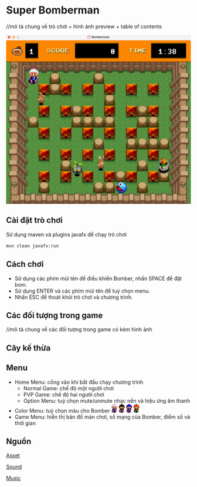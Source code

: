 # Super Bomberman

//mô tả chung về trò chơi + hình ảnh preview + table of contents

![](src/main/resources/com/g10/asset/preview/img.png)

## Cài đặt trò chơi

Sử dụng maven và plugins javafx để chạy trò chơi

```bash
mvn clean javafx:run
```

## Cách chơi
- Sử dụng các phím mũi tên để điều khiển Bomber, nhấn SPACE để đặt bom.
- Sử dụng ENTER và các phím mũi tên để tuỳ chọn menu.
- Nhấn ESC để thoát khỏi trò chơi và chương trình.
## Các đối tượng trong game

//mô tả chung về các đối tượng trong game có kèm hình ảnh

## Cây kế thừa

## Menu
- Home Menu: cổng vào khi bắt đầu chạy chương trình
    + Normal Game: chế độ một người chơi
    + PVP Game: chế độ hai người chơi
    + Option Menu: tuỳ chọn mute/unmute nhạc nền và hiệu ứng âm thanh
- Color Menu: tuỳ chọn màu cho Bomber ![](src/main/resources/com/g10/asset/bomber/bomber_white/bomber_white_down2.png) ![](src/main/resources/com/g10/asset/bomber/bomber_black/bomber_black_down2.png) ![](src/main/resources/com/g10/asset/bomber/bomber_blue/bomber_blue_down2.png) ![](src/main/resources/com/g10/asset/bomber/bomber_red/bomber_red_down2.png)
- Game Menu: hiển thị bản đồ màn chơi, số mạng của Bomber, điểm số và thời gian
## Nguồn
[Asset](https://www.spriters-resource.com/snes/sbomber/)

[Sound](https://www.sounds-resource.com/snes/superbomberman/sound/35684/)

[Music](https://youtu.be/2wPZvDrQ83A)